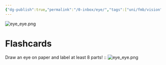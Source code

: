 ```yaml
---
{"dg-publish":true,"permalink":"/0-inbox/eye/","tags":["uni/fmb/vision"]}
---
```


![eye_eye.png](/img/user/7-notes/knowledge/images/eye_eye.png)

# Flashcards
Draw an eye on paper and label at least 8 parts! :: ![eye_eye.png](/img/user/7-notes/knowledge/images/eye_eye.png)